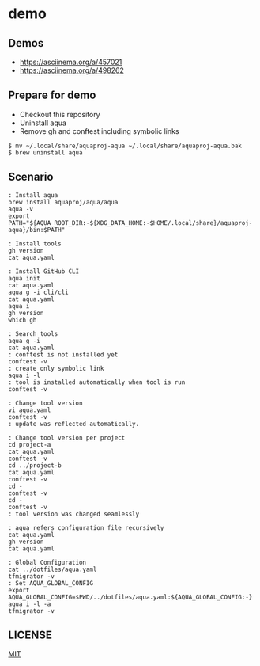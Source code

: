 # demo

## Demos

* https://asciinema.org/a/457021
* https://asciinema.org/a/498262

## Prepare for demo

* Checkout this repository
* Uninstall aqua
* Remove gh and conftest including symbolic links

```
$ mv ~/.local/share/aquaproj-aqua ~/.local/share/aquaproj-aqua.bak
$ brew uninstall aqua
```

## Scenario

```
: Install aqua
brew install aquaproj/aqua/aqua
aqua -v
export PATH="${AQUA_ROOT_DIR:-${XDG_DATA_HOME:-$HOME/.local/share}/aquaproj-aqua}/bin:$PATH"

: Install tools
gh version
cat aqua.yaml

: Install GitHub CLI
aqua init
cat aqua.yaml
aqua g -i cli/cli
cat aqua.yaml
aqua i
gh version
which gh

: Search tools
aqua g -i
cat aqua.yaml
: conftest is not installed yet
conftest -v
: create only symbolic link
aqua i -l
: tool is installed automatically when tool is run
conftest -v

: Change tool version
vi aqua.yaml
conftest -v
: update was reflected automatically.

: Change tool version per project
cd project-a
cat aqua.yaml
conftest -v
cd ../project-b
cat aqua.yaml
conftest -v
cd -
conftest -v
cd -
conftest -v
: tool version was changed seamlessly

: aqua refers configuration file recursively
cat aqua.yaml
gh version
cat aqua.yaml

: Global Configuration
cat ../dotfiles/aqua.yaml
tfmigrator -v
: Set AQUA_GLOBAL_CONFIG
export AQUA_GLOBAL_CONFIG=$PWD/../dotfiles/aqua.yaml:${AQUA_GLOBAL_CONFIG:-}
aqua i -l -a
tfmigrator -v
```

## LICENSE

[MIT](LICENSE)

